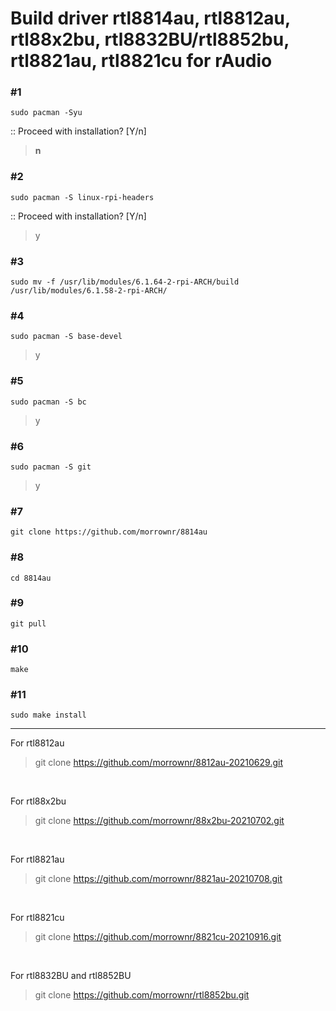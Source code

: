 # Build driver rtl8814au, rtl8812au, rtl88x2bu, rtl8832BU/rtl8852bu, rtl8821au, rtl8821cu for rAudio

### #1
```
sudo pacman -Syu
```
>
:: Proceed with installation? [Y/n]
> **n**

### #2
```
sudo pacman -S linux-rpi-headers
```
>
:: Proceed with installation? [Y/n]
> y
>
### #3
>
```
sudo mv -f /usr/lib/modules/6.1.64-2-rpi-ARCH/build /usr/lib/modules/6.1.58-2-rpi-ARCH/
```
>
### #4
> 
```
sudo pacman -S base-devel
```
>
> y
>
### #5
```
sudo pacman -S bc
```
>
> y
>
>
### #6
```
sudo pacman -S git
```
>
> y
> 
### #7
>
```
git clone https://github.com/morrownr/8814au
```
### #8
```
cd 8814au
```
>
### #9
>
```
git pull
```
> 
### #10
```
make
```
>
### #11
>
>
```
sudo make install
```
>


-----------
For rtl8812au
>
> git clone https://github.com/morrownr/8812au-20210629.git
>
&nbsp;
>
For rtl88x2bu
>
> git clone https://github.com/morrownr/88x2bu-20210702.git
>
&nbsp;
>
For rtl8821au
>
> git clone https://github.com/morrownr/8821au-20210708.git
>
&nbsp;
>
For rtl8821cu
>
> git clone https://github.com/morrownr/8821cu-20210916.git
>
&nbsp;
>
For rtl8832BU and rtl8852BU
>
> git clone https://github.com/morrownr/rtl8852bu.git
>
&nbsp;
>

